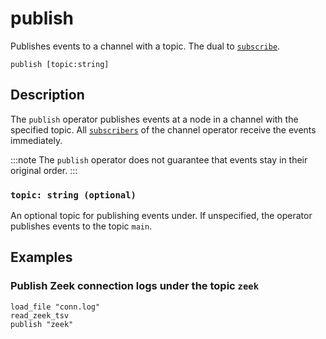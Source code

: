 # publish

Publishes events to a channel with a topic. The dual to
[`subscribe`](subscribe.md).

```tql
publish [topic:string]
```
## Description

The `publish` operator publishes events at a node in a channel with the
specified topic. All [`subscribers`](subscribe.md) of the channel operator
receive the events immediately.

:::note
The `publish` operator does not guarantee that events stay in their
original order.
:::

### `topic: string (optional)`

An optional topic for publishing events under. If unspecified, the operator
publishes events to the topic `main`.

## Examples

### Publish Zeek connection logs under the topic `zeek`

```tql
load_file "conn.log"
read_zeek_tsv
publish "zeek"
```
